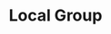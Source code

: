 ---
title: "Local Group"
hashtag: local-group
subdivision-of:
  - Virgo Supercluster
tags:
  - Astronomy
---